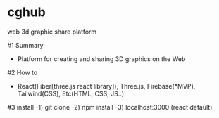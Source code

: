 # cghub
web 3d graphic share platform

#1 Summary
- Platform for creating and sharing 3D graphics on the Web


#2 How to
- React(Fiber[three.js react library]), Three.js, Firebase(*MVP), Tailwind(CSS), Etc(HTML, CSS, JS..)  


#3 install
-1) git clone
-2) npm install
-3) localhost:3000 (react default) 
 
